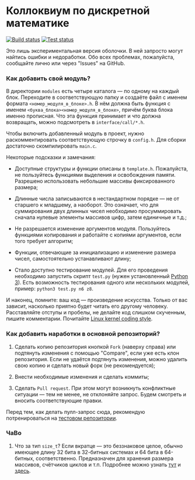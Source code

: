 # Коллоквиум по дискретной математике

[![Build status](https://github.com/VolodyaZAVR/DM-project/workflows/Build/badge.svg)](https://github.com/VolodyaZAVR/DM-project/actions?query=workflow%3ABuild)
[![Test status](https://github.com/VolodyaZAVR/DM-project/workflows/Test/badge.svg)](https://github.com/VolodyaZAVR/DM-project/actions?query=workflow%3ATest)

Это лишь экспериментальная версия оболочки. В ней запросто могут найтись ошибки и недоработки. Обо всех проблемах, пожалуйста, сообщайте лично или через "Issues" на GitHub.

### Как добавить свой модуль?

В директории `modules` есть четыре каталога — по одному на каждый блок. Переходите в соответствующую папку и создаёте файл с именем формата `<номер_модуля_в_блоке>.h`. В нём должна быть функция с именем `<буква_блока><номер_модуля_в_блоке>`, причём буква блока именно прописная. Что эта функция принимает и что должна возвращать, можно подсмотреть в `interface/call/*.h`.

Чтобы включить добавленный модуль в проект, нужно раскомментировать соответствующую строчку в `config.h`. Для сборки достаточно скомпилировать `main.c`.

Некоторые подсказки и замечания:

- Доступные структуры и функции описаны в `template.h`. Пожалуйста, не пользуйтесь функциями выделения и освобождения памяти. Разрешено использовать небольшие массивы фиксированного размера;

- Длинные числа записываются в нестандартном порядке — не от старшего к младшему, а наоборот. Это означает, что для суммирования двух длинных чисел необходимо просуммировать сначала нулевые элементы массивов цифр, затем единичные и т.д.;

- Не разрешается изменение аргументов модуля. Пользуйтесь функциями копирования и работайте с копиями аргументов, если того требует алгоритм;

- Функции, отвечающие за инициализацию и изменение размера чисел, самостоятельно устанавливают длину;

- Стало доступно тестирование модулей. Для его проведения необходимо запустить скрипт `test.py` (нужен установленный [Python 3](https://www.python.org/downloads/)). Есть возможность тестирования одного или нескольких модулей, пример: `python3 test.py n6 z8`.

И наконец, помните: ваш код — произведение искусства. Только от вас зависит, насколько приятно будет читать его другому человеку. Расставляйте отступы и пробелы, не делайте код слишком скученным, пишите комментарии. Почитайте [Linux kernel coding style](https://www.kernel.org/doc/html/v4.10/process/coding-style.html).

### Как добавить наработки в основной репозиторий?

1. Сделать копию репозитория кнопкой `Fork` (наверху справа) или подтянуть изменения с помощью "Compare", если уже есть клон репозитория. Если не удаётся подтянуть изменения, можно удалить свою копию и сделать новый форк (не рекомендуется);

2. Внести необходимые изменения и сделать коммиты;

3. Сделать `Pull request`. При этом могут возникнуть конфликтные ситуации — тем не менее, не отклоняйте запрос. Будем смотреть и вносить соответствующие правки.

Перед тем, как делать пулл-запрос сюда, рекомендую потренироваться на [тестовом репозитории](https://github.com/kogutenko/test).

### ЧаВо

1. Что за тип `size_t`? Если вкратце — это беззнаковое целое, обычно имеющее длину 32 бита в 32-битных системах и 64 бита в 64-битных, соответственно. Предназначен для хранения размера массивов, счётчиков циклов и т.п. Подробнее можно узнать [тут](https://www.viva64.com/ru/t/0044/) и [здесь](https://ru.stackoverflow.com/questions/387641/%D0%A7%D1%82%D0%BE-%D0%B7%D0%B0-%D1%82%D0%B8%D0%BF-size-t).
